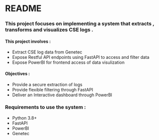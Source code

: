 # README 
### This project focuses on implementing a system that extracts , transforms and visualizes CSE logs . 
#### This project involves :
- Extract CSE log data from Genetec 
- Expose Restful API endpoints using FastAPI to access and filter data 
- Expose PowerBI for frontend access of data visulization

#### Objectives :
 - Provide a secure extraction of logs
 - Provide flexible filtering through FastAPI
 - Deliver an Interactive dashboard through PowerBI


### Requirements to use the system :
- Python 3.8+
- FastAPI 
- PowerBI 
- Genetec
